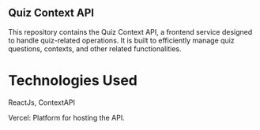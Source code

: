 

## Quiz Context API
This repository contains the Quiz Context API, a frontend service designed to handle quiz-related operations. It is built to efficiently manage quiz questions, contexts, and other related functionalities.


# Technologies Used
ReactJs, ContextAPI

Vercel: Platform for hosting the API.
